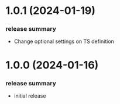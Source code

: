 <a name="1.0.1"></a>
# 1.0.1 (2024-01-19)

### release summary

- Change optional settings on TS definition

<a name="1.0.0"></a>
# 1.0.0 (2024-01-16)

### release summary

- initial release